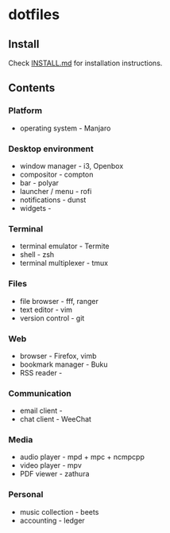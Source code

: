 # dotfiles

## Install

Check [INSTALL.md](./INSTALL.md) for installation instructions.

## Contents

### Platform

- operating system - Manjaro

### Desktop environment

- window manager - i3, Openbox
- compositor - compton
- bar - polyar
- launcher / menu - rofi
- notifications - dunst
- widgets -

### Terminal

- terminal emulator - Termite
- shell - zsh
- terminal multiplexer - tmux

### Files

- file browser - fff, ranger
- text editor - vim
- version control - git

### Web

- browser - Firefox, vimb
- bookmark manager - Buku
- RSS reader -

### Communication

- email client - 
- chat client - WeeChat

### Media

- audio player - mpd + mpc + ncmpcpp
- video player - mpv
- PDF viewer - zathura

### Personal

- music collection - beets
- accounting - ledger
